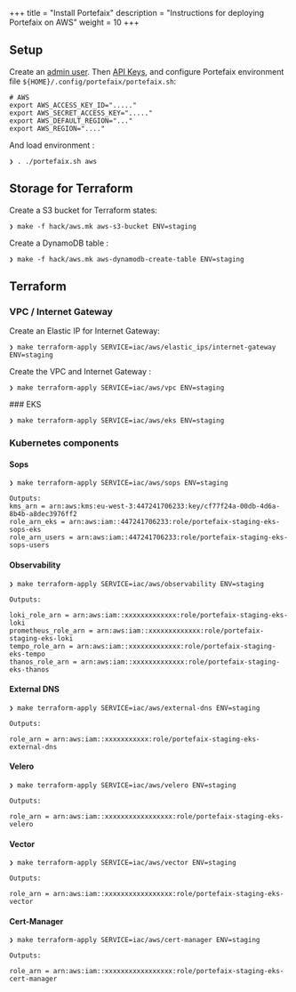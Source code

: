 +++
title = "Install Portefaix"
description = "Instructions for deploying Portefaix on AWS"
weight = 10
+++

<a id="aws"></a>

## Setup

Create an [admin user](https://docs.aws.amazon.com/IAM/latest/UserGuide/getting-started_create-admin-group.html).
Then [API Keys](https://console.aws.amazon.com/iam/home?#/security_credentials),
and configure Portefaix environment file `${HOME}/.config/portefaix/portefaix.sh`:

```shell
# AWS
export AWS_ACCESS_KEY_ID="....."
export AWS_SECRET_ACCESS_KEY="....."
export AWS_DEFAULT_REGION="..."
export AWS_REGION="...."
```

And load environment :

```shell
❯ . ./portefaix.sh aws
```

## Storage for Terraform

Create a S3 bucket for Terraform states:

```shell
❯ make -f hack/aws.mk aws-s3-bucket ENV=staging
```

Create a DynamoDB table :

```shell
❯ make -f hack/aws.mk aws-dynamodb-create-table ENV=staging
```

## Terraform

### VPC / Internet Gateway

Create an Elastic IP for Internet Gateway:

```shell
❯ make terraform-apply SERVICE=iac/aws/elastic_ips/internet-gateway ENV=staging
```

Create the VPC and Internet Gateway :

```shell
❯ make terraform-apply SERVICE=iac/aws/vpc ENV=staging
```

### EKS

```shell
❯ make terraform-apply SERVICE=iac/aws/eks ENV=staging
```

### Kubernetes components

#### Sops

```shell
❯ make terraform-apply SERVICE=iac/aws/sops ENV=staging

Outputs:
kms_arn = arn:aws:kms:eu-west-3:447241706233:key/cf77f24a-00db-4d6a-8b4b-a8dec3976ff2
role_arn_eks = arn:aws:iam::447241706233:role/portefaix-staging-eks-sops-eks
role_arn_users = arn:aws:iam::447241706233:role/portefaix-staging-eks-sops-users
```

#### Observability

```shell
❯ make terraform-apply SERVICE=iac/aws/observability ENV=staging

Outputs:

loki_role_arn = arn:aws:iam::xxxxxxxxxxxxx:role/portefaix-staging-eks-loki
prometheus_role_arn = arn:aws:iam::xxxxxxxxxxxxx:role/portefaix-staging-eks-loki
tempo_role_arn = arn:aws:iam::xxxxxxxxxxxxx:role/portefaix-staging-eks-tempo
thanos_role_arn = arn:aws:iam::xxxxxxxxxxxxx:role/portefaix-staging-eks-thanos
```

#### External DNS

```shell
❯ make terraform-apply SERVICE=iac/aws/external-dns ENV=staging

Outputs:

role_arn = arn:aws:iam::xxxxxxxxxxx:role/portefaix-staging-eks-external-dns
```

#### Velero

```shell
❯ make terraform-apply SERVICE=iac/aws/velero ENV=staging

Outputs:

role_arn = arn:aws:iam::xxxxxxxxxxxxxxxxx:role/portefaix-staging-eks-velero
```

#### Vector

```shell
❯ make terraform-apply SERVICE=iac/aws/vector ENV=staging

Outputs:

role_arn = arn:aws:iam::xxxxxxxxxxxxxxxxx:role/portefaix-staging-eks-vector
```

#### Cert-Manager

```shell
❯ make terraform-apply SERVICE=iac/aws/cert-manager ENV=staging

Outputs:

role_arn = arn:aws:iam::xxxxxxxxxxxxxxxxx:role/portefaix-staging-eks-cert-manager
```
